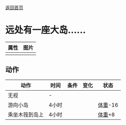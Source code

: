 [返回首页](index.md)  
# 远处有一座大岛……  
>   
  
  属性  |   图片   
 ----  |  ----:   
   |  ![]()   
  
## 动作  
动作  |  时间  |  条件  |  变化  |  状态  
----  |  ----  |  ----  |  ----  |  ----  
无视  |  -  |    |    |    
游向小岛  |  4小时  |    |    |  [体重](Weight.md)-16  
乘坐木筏到岛上  |  4小时  |    |    |  [体重](Weight.md)+8  
